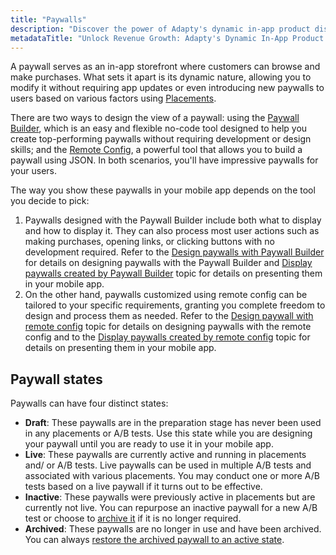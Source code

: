 ```yaml
---
title: "Paywalls"
description: "Discover the power of Adapty's dynamic in-app product display solution. Learn how paywalls serve as versatile storefronts within your app, allowing you to tailor product offerings based on user subscriptions, location, and device type. With Adapty, enhance customer satisfaction and boost revenue by offering targeted product sets to different user segments effortlessly."
metadataTitle: "Unlock Revenue Growth: Adapty's Dynamic In-App Product Display Solution"
---
```


A paywall serves as an in-app storefront where customers can browse and make purchases. What sets it apart is its dynamic nature, allowing you to modify it without requiring app updates or even introducing new paywalls to users based on various factors using [Placements](placements).

There are two ways to design the view of a paywall: using the  [Paywall Builder](https://docs.adapty.io/v3.0/docs/adapty-paywall-builder), which is an easy and flexible no-code tool designed to help you create top-performing paywalls without requiring development or design skills; and the [Remote Config](customize-paywall-with-remote-config), a powerful tool that allows you to build a paywall using JSON. In both scenarios, you'll have impressive paywalls for your users.

The way you show these paywalls in your mobile app depends on the tool you decide to pick:

1. Paywalls designed with the Paywall Builder include both what to display and how to display it. They can also process most user actions such as making purchases, opening links, or clicking buttons with no development required. Refer to the [Design paywalls with Paywall Builder](adapty-paywall-builder) for details on designing paywalls with the Paywall Builder and [Display paywalls created by Paywall Builder](display-pb-paywalls) topic for details on presenting them in your mobile app.
2. On the other hand, paywalls customized using remote config can be tailored to your specific requirements, granting you complete freedom to design and process them as needed. Refer to the [Design paywall with remote config](customize-paywall-with-remote-config) topic for details on designing paywalls with the remote config and to the   [Display paywalls created by remote config](display-remote-config-paywalls) topic for details on presenting them in your mobile app.

## Paywall states

Paywalls can have four distinct states:

- **Draft**: These paywalls are in the preparation stage has never been used in any placements or A/B tests. Use this state while you are designing your paywall until you are ready to use it in your mobile app.
- **Live**: These paywalls are currently active and running in placements and/ or A/B tests. Live paywalls can be used in multiple A/B tests and associated with various placements. You may conduct one or more A/B tests based on a live paywall if it turns out to be effective.
- **Inactive**: These paywalls were previously active in placements but are currently not live. You can repurpose an inactive paywall for a new A/B test or choose to [archive it](archive-paywalls) if it is no longer required.
- **Archived**: These paywalls are no longer in use and have been archived. You can always [restore the archived paywall to an active state](restore-paywall).